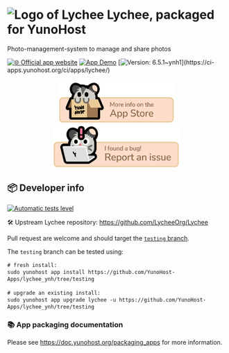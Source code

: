 <!--
N.B.: This README was automatically generated by <https://github.com/YunoHost/apps_tools/blob/main/readme_generator>
It shall NOT be edited by hand.
-->

<h1>
  <img src="https://raw.githubusercontent.com/YunoHost/apps/main/logos/lychee.png" width="32px" alt="Logo of Lychee">
  Lychee, packaged for YunoHost
</h1>

Photo-management-system to manage and share photos

[![🌐 Official app website](https://img.shields.io/badge/Official_app_website-darkgreen?style=for-the-badge)](https://lycheeorg.dev/)
[![App Demo](https://img.shields.io/badge/App_Demo-blue?style=for-the-badge)](https://lychee-demo.fly.dev/)
[![Version: 6.5.1~ynh1](https://img.shields.io/badge/Version-6.5.1~ynh1-rgba(0,150,0,1)?style=for-the-badge)](https://ci-apps.yunohost.org/ci/apps/lychee/)

<div align="center">
<a href="https://apps.yunohost.org/app/lychee"><img height="100px" src="https://github.com/YunoHost/yunohost-artwork/raw/refs/heads/main/badges/neopossum-badges/badge_more_info_on_the_appstore.svg"/></a>
<a href="https://github.com/YunoHost-Apps/lychee_ynh/issues"><img height="100px" src="https://github.com/YunoHost/yunohost-artwork/raw/refs/heads/main/badges/neopossum-badges/badge_report_an_issue.svg"/></a>
</div>

## 📦 Developer info

[![Automatic tests level](https://apps.yunohost.org/badge/cilevel/lychee)](https://ci-apps.yunohost.org/ci/apps/lychee/)

🛠️ Upstream Lychee repository: <https://github.com/LycheeOrg/Lychee>

Pull request are welcome and should target the [`testing` branch](https://github.com/YunoHost-Apps/lychee_ynh/tree/testing).

The `testing` branch can be tested using:
```
# fresh install:
sudo yunohost app install https://github.com/YunoHost-Apps/lychee_ynh/tree/testing

# upgrade an existing install:
sudo yunohost app upgrade lychee -u https://github.com/YunoHost-Apps/lychee_ynh/tree/testing
```

### 📚 App packaging documentation

Please see <https://doc.yunohost.org/packaging_apps> for more information.